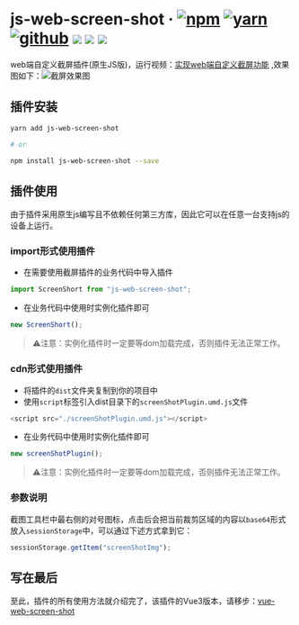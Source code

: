 # js-web-screen-shot · [![npm](https://img.shields.io/badge/npm-v1.0.1-2081C1)](https://www.npmjs.com/package/js-web-screen-shot) [![yarn](https://img.shields.io/badge/yarn-v1.0.1-F37E42)](https://yarnpkg.com/package/js-web-screen-shot) [![github](https://img.shields.io/badge/GitHub-depositary-9A9A9A)](https://github.com/likaia/js-screen-shot) [![](https://img.shields.io/github/issues/likaia/js-screen-shot)](https://github.com/likaia/js-screen-shot/issues) [![](	https://img.shields.io/github/forks/likaia/js-screen-shot)](https://github.com/likaia/js-screen-shot/network/members) [![](	https://img.shields.io/github/stars/likaia/js-screen-shot)](https://github.com/likaia/js-screen-shot/stargazers)
web端自定义截屏插件(原生JS版)，运行视频：[实现web端自定义截屏功能](https://www.bilibili.com/video/BV1Ey4y127cV) ,效果图如下：![截屏效果图](https://p9-juejin.byteimg.com/tos-cn-i-k3u1fbpfcp/486d810877a24582aa8cf110e643c138~tplv-k3u1fbpfcp-watermark.image)

## 插件安装
```bash
yarn add js-web-screen-shot

# or

npm install js-web-screen-shot --save
```

## 插件使用
由于插件采用原生js编写且不依赖任何第三方库，因此它可以在任意一台支持js的设备上运行。
### import形式使用插件
* 在需要使用截屏插件的业务代码中导入插件
```javascript
import ScreenShort from "js-web-screen-shot";
```
* 在业务代码中使用时实例化插件即可
```javascript
new ScreenShort();
```
> ⚠️注意：实例化插件时一定要等dom加载完成，否则插件无法正常工作。
### cdn形式使用插件
* 将插件的`dist`文件夹复制到你的项目中
* 使用`script`标签引入dist目录下的`screenShotPlugin.umd.js`文件
```javascript
<script src="./screenShotPlugin.umd.js"></script>
```
* 在业务代码中使用时实例化插件即可
```javascript
new screenShotPlugin();
```
> ⚠️注意：实例化插件时一定要等dom加载完成，否则插件无法正常工作。

### 参数说明
截图工具栏中最右侧的对号图标，点击后会把当前裁剪区域的内容以`base64`形式放入`sessionStorage`中，可以通过下述方式拿到它：
```javascript
sessionStorage.getItem("screenShotImg");
```

## 写在最后
至此，插件的所有使用方法就介绍完了，该插件的Vue3版本，请移步：[vue-web-screen-shot](https://www.npmjs.com/package/vue-web-screen-shot)